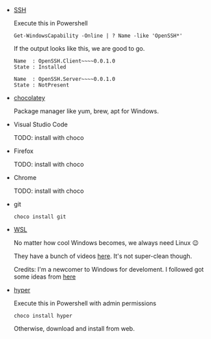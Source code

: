 - [SSH](https://docs.microsoft.com/en-us/windows-server/administration/openssh/openssh_install_firstuse)

    Execute this in Powershell

    `Get-WindowsCapability -Online | ? Name -like 'OpenSSH*'`

    If the output looks like this, we are good to go.

    ```
    Name  : OpenSSH.Client~~~~0.0.1.0
    State : Installed

    Name  : OpenSSH.Server~~~~0.0.1.0
    State : NotPresent
    ```

- [chocolatey](https://chocolatey.org/docs/installation#installing-chocolatey)

    Package manager like yum, brew, apt for Windows.

- Visual Studio Code

    TODO: install with choco

- Firefox

    TODO: install with choco

- Chrome

    TODO: install with choco

- git

    `choco install git`

- [WSL](https://docs.microsoft.com/en-us/windows/wsl/install-win10)

    No matter how cool Windows becomes, we always need Linux :wink:

    They have a bunch of videos [here](https://blogs.msdn.microsoft.com/commandline/learn-about-windows-console-and-windows-subsystem-for-linux-wsl/). It's not super-clean though.

    Credits: I'm a newcomer to Windows for develoment. I followed got some ideas from [here](https://char.gd/blog/2017/how-to-set-up-the-perfect-modern-dev-environment-on-windows)

- [hyper](https://hyper.is/)

    Execute this in Powershell with admin permissions

    `choco install hyper`

    Otherwise, download and install from web.